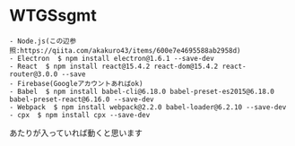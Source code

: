 # WTGSsgmt
    - Node.js(この辺参照:https://qiita.com/akakuro43/items/600e7e4695588ab2958d)
    - Electron  $ npm install electron@1.6.1 --save-dev
    - React  $ npm install react@15.4.2 react-dom@15.4.2 react-router@3.0.0 --save
    - Firebase(Googleアカウントあればok) 
    - Babel  $ npm install babel-cli@6.18.0 babel-preset-es2015@6.18.0 babel-preset-react@6.16.0 --save-dev
    - Webpack  $ npm install webpack@2.2.0 babel-loader@6.2.10 --save-dev
    - cpx  $ npm install cpx --save-dev

あたりが入っていれば動くと思います
